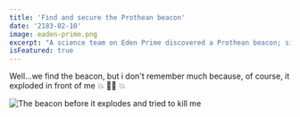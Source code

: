 ```yaml
---
title: 'Find and secure the Prothean beacon'
date: '2183-02-10'
image: eaden-prime.png
excerpt: "A science team on Eden Prime discovered a Prothean beacon; since the beacon might contain technologically significant information, it needs to be secured and brought to the Citadel for study"
isFeatured: true
---
```


Well...we find the beacon, but i don't remember much because, of course, it exploded in front of me 💥️ 👨‍🚀️ 💥️


![The beacon before it explodes and tried to kill me](/images/posts/finding-the-beacon/beacon.png)